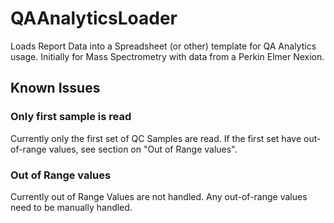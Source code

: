 # QAAnalyticsLoader
Loads Report Data into a Spreadsheet (or other) template for QA Analytics usage.  Initially for Mass 
Spectrometry with data from a Perkin Elmer Nexion. 


## Known Issues
### Only first sample is read
Currently only the first set of QC Samples are read.  If the first set have out-of-range values, see section
on "Out of Range values".

### Out of Range values
Currently out of Range Values are not handled.  Any out-of-range values need to be manually handled.
